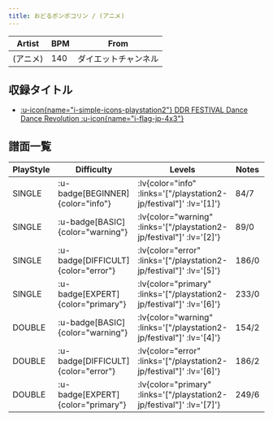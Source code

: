 ```yaml
---
title: おどるポンポコリン / (アニメ)
---
```


|Artist|BPM|From|
|------|---|----|
|(アニメ)|140|ダイエットチャンネル|

## 収録タイトル

- [ :u-icon{name="i-simple-icons-playstation2"} DDR FESTIVAL Dance Dance Revolution :u-icon{name="i-flag-jp-4x3"} ](/playstation2-jp/festival)

## 譜面一覧

|PlayStyle|Difficulty|Levels|Notes|Movie|
|---------|----------|------|-----|-----|
|SINGLE| :u-badge[BEGINNER]{color="info"} | :lv{color="info" :links='["/playstation2-jp/festival"]' :lv='[1]'} |84/7||
|SINGLE| :u-badge[BASIC]{color="warning"} | :lv{color="warning" :links='["/playstation2-jp/festival"]' :lv='[2]'} |89/0||
|SINGLE| :u-badge[DIFFICULT]{color="error"} | :lv{color="error" :links='["/playstation2-jp/festival"]' :lv='[5]'} |186/0||
|SINGLE| :u-badge[EXPERT]{color="primary"} | :lv{color="primary" :links='["/playstation2-jp/festival"]' :lv='[6]'} |233/0||
|DOUBLE| :u-badge[BASIC]{color="warning"} | :lv{color="warning" :links='["/playstation2-jp/festival"]' :lv='[4]'} |154/2||
|DOUBLE| :u-badge[DIFFICULT]{color="error"} | :lv{color="error" :links='["/playstation2-jp/festival"]' :lv='[6]'} |186/2||
|DOUBLE| :u-badge[EXPERT]{color="primary"} | :lv{color="primary" :links='["/playstation2-jp/festival"]' :lv='[7]'} |249/6||
